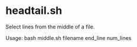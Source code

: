 # headtail.sh
Select lines from the middle of a file.

Usage: bash middle.sh filename end_line num_lines
